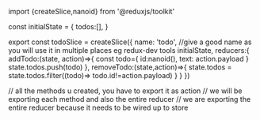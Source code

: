 import {createSlice,nanoid} from '@reduxjs/toolkit'

const initialState = {
    todos:[],
}

export const todoSlice = createSlice({
    name: 'todo', //give a good name as you will use it in multiple places eg redux-dev tools 
    initialState,
    reducers:{
        addTodo:(state, action)=>{
            const todo={
                id:nanoid(),
                text: action.payload
            }
            state.todos.push(todo)
        },
        removeTodo:(state,action)=>{
            state.todos = state.todos.filter((todo)=>
            todo.id!=action.payload)
        }
    }
})

// all the methods u created, you have to export it as action 
// we will be exporting each method and also the entire reducer
// we are exporting the entire reducer because it needs to be wired up to store